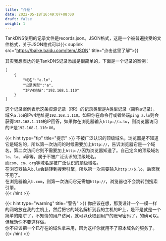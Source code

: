 ```yaml
---
title: "介绍"
date: 2022-05-18T16:49:07+08:00
draft: false
weight: 1
---
```


TankDNS使用的记录文件是records.json。JSON格式，这是一个被普遍接受的文件格式，关于JSON格式可以{{< suplink src="https://baike.baidu.com/item/JSON" title="点击这里了解">}}

其实我想表达的是TankDNS记录添加是很简单的，下面是一个记录的案例：
```tpl
[
    {
        "域名":"a.lo",
        "记录类型":"a",
        "IPV4地址":"192.168.1.110"
    }
]
```
这个记录案例表示这条资源记录（RR）的记录类型是A类型记录（简称a记录），域名`a.lo`的IPv4地址是`192.168.1.110`。如果你在命令行或者终端`ping a.lo`则会获得`192.168.1.110`的IP回答，如果你在浏览器输入`http://a.lo`，则浏览器访问的IP是`192.168.1.110:80`。

{{< hint type="tip" title="提示" >}}
不被广泛认识的顶级域名，浏览器是不知道它是域名的，所以第一次访问的时候需要加上`http://`，告诉浏览器它是一个域名，第二次访问它则不需要加上`http://`因为浏览器知道了。自己定义的顶级域名`lo`、`la`、`a`等等，属于不被广泛认识的顶级域名。   
而`com`、`cn`、`org`等域名是被广泛认识的顶级域名。    
在浏览器输入`b.lo`会跳转到搜索引擎，所以第一次需要输入`http://b.lo`，后面就不用了。   
在浏览器输入`b.com`，则第一次访问它无需加`http://`，浏览器也不会跳转到搜索引擎。  
{{< /hint >}}

{{< hint type="warning" title="警告" >}}
你应该在想，那我设计一个一模一样的网站放在我的主机上，然后把它的域名解析到我的主机的IP上，是不是就是一个简单的陷阱了，不知情的用户访问，就可以获取到用户的账号密码了，的确可以。但我劝你不要这样做。   
你不应该把一个已存在的域名拿来用，因为这样你就用不了原本域名的服务了。
{{< /hint >}}
